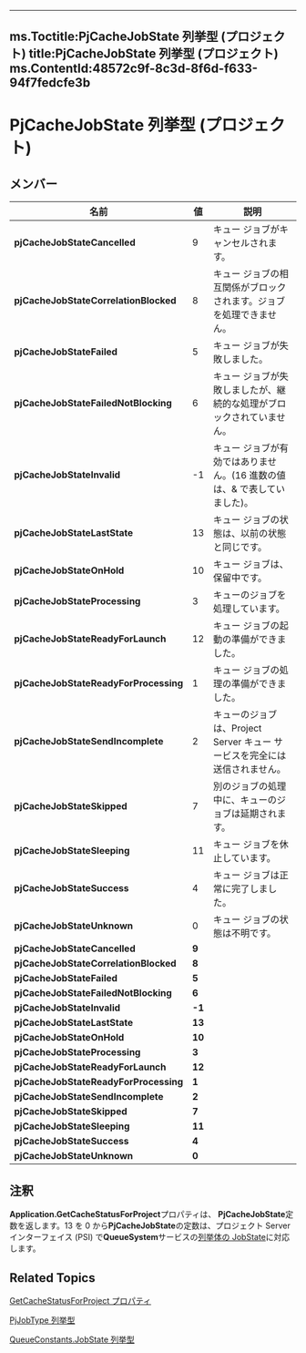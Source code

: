 
---
ms.Toctitle:PjCacheJobState 列挙型 (プロジェクト)
title:PjCacheJobState 列挙型 (プロジェクト)
ms.ContentId:48572c9f-8c3d-8f6d-f633-94f7fedcfe3b
---
# PjCacheJobState 列挙型 (プロジェクト)





## メンバー

|**名前**|**値**|**説明**|
|---|---|---|
|**pjCacheJobStateCancelled**|9|キュー ジョブがキャンセルされます。|
|**pjCacheJobStateCorrelationBlocked**|8|キュー ジョブの相互関係がブロックされます。ジョブを処理できません。|
|**pjCacheJobStateFailed**|5|キュー ジョブが失敗しました。|
|**pjCacheJobStateFailedNotBlocking**|6|キュー ジョブが失敗しましたが、継続的な処理がブロックされていません。|
|**pjCacheJobStateInvalid**|-1|キュー ジョブが有効ではありません。(16 進数の値は、& で表していました)。|
|**pjCacheJobStateLastState**|13|キュー ジョブの状態は、以前の状態と同じです。|
|**pjCacheJobStateOnHold**|10|キュー ジョブは、保留中です。|
|**pjCacheJobStateProcessing**|3|キューのジョブを処理しています。|
|**pjCacheJobStateReadyForLaunch**|12|キュー ジョブの起動の準備ができました。|
|**pjCacheJobStateReadyForProcessing**|1|キュー ジョブの処理の準備ができました。|
|**pjCacheJobStateSendIncomplete**|2|キューのジョブは、Project Server キュー サービスを完全には送信されません。|
|**pjCacheJobStateSkipped**|7|別のジョブの処理中に、キューのジョブは延期されます。|
|**pjCacheJobStateSleeping**|11|キュー ジョブを休止しています。|
|**pjCacheJobStateSuccess**|4|キュー ジョブは正常に完了しました。|
|**pjCacheJobStateUnknown**|0|キュー ジョブの状態は不明です。|
|**pjCacheJobStateCancelled**|**9**||
|**pjCacheJobStateCorrelationBlocked**|**8**||
|**pjCacheJobStateFailed**|**5**||
|**pjCacheJobStateFailedNotBlocking**|**6**||
|**pjCacheJobStateInvalid**|**-1**||
|**pjCacheJobStateLastState**|**13**||
|**pjCacheJobStateOnHold**|**10**||
|**pjCacheJobStateProcessing**|**3**||
|**pjCacheJobStateReadyForLaunch**|**12**||
|**pjCacheJobStateReadyForProcessing**|**1**||
|**pjCacheJobStateSendIncomplete**|**2**||
|**pjCacheJobStateSkipped**|**7**||
|**pjCacheJobStateSleeping**|**11**||
|**pjCacheJobStateSuccess**|**4**||
|**pjCacheJobStateUnknown**|**0**||



## 注釈
**Application.GetCacheStatusForProject**プロパティは、 **PjCacheJobState**定数を返します。13 を 0 から**PjCacheJobState**の定数は、プロジェクト Server インターフェイス (PSI) で**QueueSystem**サービスの[列挙体の JobState](http://msdn.microsoft.com/en-us/library/websvcqueuesystem.jobstate_di_pj14mref(office.15).aspx)に対応します。



## Related Topics

[GetCacheStatusForProject プロパティ](71ab8ee0-83fc-c80f-3583-ce66b167d044.md)

[PjJobType 列挙型](61e64bfb-8cd8-7b76-9a5f-b7499953275f.md)

[QueueConstants.JobState 列挙型](http://msdn.microsoft.com/en-us/library/microsoft.office.project.server.library.queueconstants.jobstate_di_pj14mref(office.15).aspx)





